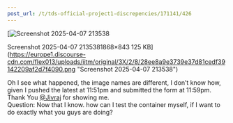 ```yaml
---
post_url: /t/tds-official-project1-discrepencies/171141/426
---
```

[![Screenshot 2025-04-07 213538](https://europe1.discourse-cdn.com/flex013/uploads/iitm/optimized/3X/2/8/28ee8a9e3739e37d81cedf39142209af2d7f4090_2_690x311.png)

Screenshot 2025-04-07 2135381868×843 125 KB](https://europe1.discourse-cdn.com/flex013/uploads/iitm/original/3X/2/8/28ee8a9e3739e37d81cedf39142209af2d7f4090.png "Screenshot 2025-04-07 213538")

Oh I see what happened, the image names are different, I don’t know how, given I pushed the latest at 11:51pm and submitted the form at 11:59pm. Thank You [@Jivraj](/u/jivraj) for showing me.  
Question: Now that I know. how can I test the container myself, if I want to do exactly what you guys are doing?